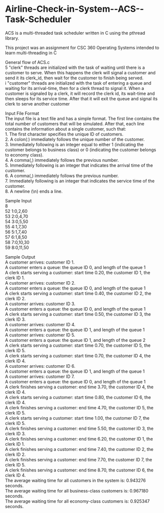 # Airline-Check-in-System--ACS--Task-Scheduler<br>
ACS is a multi-threaded task scheduler written in C using the pthread library.<br>

This project was an assignment for CSC 360 Operating Systems intended to learn multi-threading in C<br>

General flow of ACS.c<br>
  5 "clerk" threads are initialized with the task of waiting until there is a customer to serve. When this happens the clerk will signal a customer and send it its clerk_id, then wait for the customer to finish being served.<br>
  i "customer" threads are initialized with the task of entering a queue and waiting for its arrival-time, then for a clerk thread to signal it. When a customer is signaled by a clerk, it will record the clerk id, its wait-time and then sleeps for its service time. After that it will exit the queue and signal its clerk to serve another customer<br>


Input File Format<br>
The input file is a text file and has a simple format. The first line contains the total number of customers that will
be simulated. After that, each line contains the information about a single customer, such that:<br>
    1. The first character specifies the unique ID of customers.<br>
    2. A colon(:) immediately follows the unique number of the customer.<br>
    3. Immediately following is an integer equal to either 1 (indicating the customer belongs to business class) or 0 
        (indicating the customer belongs to economy class).<br>
    4. A comma(,) immediately follows the previous number.<br>
    5. Immediately following is an integer that indicates the arrival time of the customer.<br>
    6. A comma(,) immediately follows the previous number.<br>
    7. Immediately following is an integer that indicates the service time of the customer.<br>
    8. A newline (\n) ends a line.<br>

Sample Input<br>
    8<br>
    52 1:0,2,60<br>
    53 2:0,4,70<br>
    54 3:0,5,50<br>
    55 4:1,7,30<br>
    56 5:1,7,40<br>
    57 6:1,8,50<br>
    58 7:0,10,30<br>
    59 8:0,11,50<br>

Sample Output<br>
    A customer arrives: customer ID  1. <br>
    A customer enters a queue: the queue ID  0, and length of the queue  1 <br>
    A clerk starts serving a customer: start time 0.20, the customer ID  1, the clerk ID 1. <br>
    A customer arrives: customer ID  2. <br>
    A customer enters a queue: the queue ID  0, and length of the queue  1 <br>
    A clerk starts serving a customer: start time 0.40, the customer ID  2, the clerk ID 2. <br>
    A customer arrives: customer ID  3. <br>
    A customer enters a queue: the queue ID  0, and length of the queue  1 <br>
    A clerk starts serving a customer: start time 0.50, the customer ID  3, the clerk ID 3. <br>
    A customer arrives: customer ID  4. <br>
    A customer enters a queue: the queue ID  1, and length of the queue  1 <br>
    A customer arrives: customer ID  5. <br>
    A customer enters a queue: the queue ID  1, and length of the queue  2 <br>
    A clerk starts serving a customer: start time 0.70, the customer ID  5, the clerk ID 5. <br>
    A clerk starts serving a customer: start time 0.70, the customer ID  4, the clerk ID 4. <br>
    A customer arrives: customer ID  6. <br>
    A customer enters a queue: the queue ID  1, and length of the queue  1 <br>
    A customer arrives: customer ID  7. <br>
    A customer enters a queue: the queue ID  0, and length of the queue  1 <br>
    A clerk finishes serving a customer: end time 3.70, the customer ID  4, the clerk ID 4. <br>
    A clerk starts serving a customer: start time 0.80, the customer ID  6, the clerk ID 4. <br>
    A clerk finishes serving a customer: end time 4.70, the customer ID  5, the clerk ID 5. <br>
    A clerk starts serving a customer: start time 1.00, the customer ID  7, the clerk ID 5. <br>
    A clerk finishes serving a customer: end time 5.50, the customer ID  3, the clerk ID 3. <br>
    A clerk finishes serving a customer: end time 6.20, the customer ID  1, the clerk ID 1. <br>
    A clerk finishes serving a customer: end time 7.40, the customer ID  2, the clerk ID 2. <br>
    A clerk finishes serving a customer: end time 7.70, the customer ID  7, the clerk ID 5. <br>
    A clerk finishes serving a customer: end time 8.70, the customer ID  6, the clerk ID 4. <br>
    The average waiting time for all customers in the system is: 0.943276 seconds. <br>
    The average waiting time for all business-class customers is: 0.967180 seconds. <br>
    The average waiting time for all economy-class customers is: 0.925347 seconds. <br>
